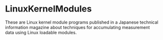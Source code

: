 # LinuxKernelModules
These are Linux kernel module programs published in a Japanese technical information magazine about techniques for accumulating measurement data using Linux loadable modules.
